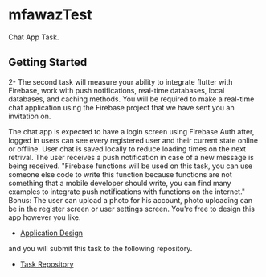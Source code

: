 # mfawazTest

Chat App Task.

## Getting Started

2- The second task will measure your ability to integrate flutter with Firebase, work with push notifications, real-time databases, local databases, and caching methods.
You will be required to make a real-time chat application using the Firebase project that we have sent you an invitation on.

The chat app is expected to have a login screen using Firebase Auth after, logged in users can see every registered user and their current state online or offline.
User chat is saved locally to reduce loading times on the next retrival.
The user receives a push notification in case of a new message is being received. "Firebase functions will be used on this task, you can use someone else code to write this function because functions are not something that a mobile developer should write, you can find many examples to integrate push notifications with functions on the internet."
Bonus: The user can upload a photo for his account, photo uploading can be in the register screen or user settings screen.
You're free to design this app however you like.

- [Application Design](https://www.figma.com/file/DtoecYhD0oFWaqabQMQXek/Untitled?node-id=0%3A1)

and you will submit this task to the following repository.

- [Task Repository](https://github.com/Elsystm-Inc/mFawazAssessmentTestChat)
